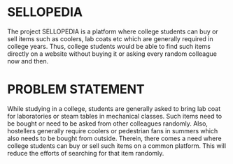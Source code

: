 # SELLOPEDIA
The project SELLOPEDIA is a platform where college students can buy or sell items such as coolers, lab coats etc which are generally required in college years. Thus, college students would be able to find such items directly on a website without buying it or asking every random colleague now and then. 


# PROBLEM STATEMENT

While studying in a college, students are generally asked to bring lab   coat for laboratories or steam tables in mechanical classes. Such items need to be bought or need to be asked from other colleagues randomly. Also, hostellers generally require coolers or pedestrian fans in summers which also needs to be bought from outside. Therein, there comes a need where college students can buy or sell such items on a common platform. This will reduce the efforts of searching for that item randomly.


